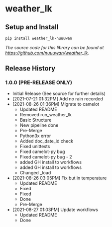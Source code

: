 # weather_lk

## Setup and Install

```
pip install weather_lk-nuuuwan
```
*The source code for this library can be found at https://github.com/nuuuwan/weather_lk.*

## Release History

### 1.0.0 (PRE-RELEASE ONLY)

* Initial Release (See source for further details)
* [2021-07-21 01:32PM] Add no rain recorded
* [2021-08-26 01:36PM] Migrate to camelot
  * Updated README
  * Removed run_weather_lk
  * Basic Structure
  * New pipeline done
  * Pre-Merge
  * Python3x error
  * Added doc_date_id check
  * Fixed unittests
  * Fixed camelot-py bug
  * Fixed camelot-py bug - 2
  * added GH install to workflows
  * added GH install to workflows
  * Changed _load
* [2021-08-26 03:05PM] Fix but in temperature
  * Updated README
  * Fixed
  * Fixed
  * Done
  * Pre-Merge
* [2021-08-27 01:03PM] Update workflows
  * Updated README
  * Done

